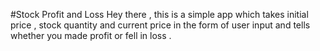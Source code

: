 #Stock Profit and Loss
Hey there , this is a simple app which takes initial price , stock quantity and current price in the form of user input and tells whether you made profit or fell in loss .